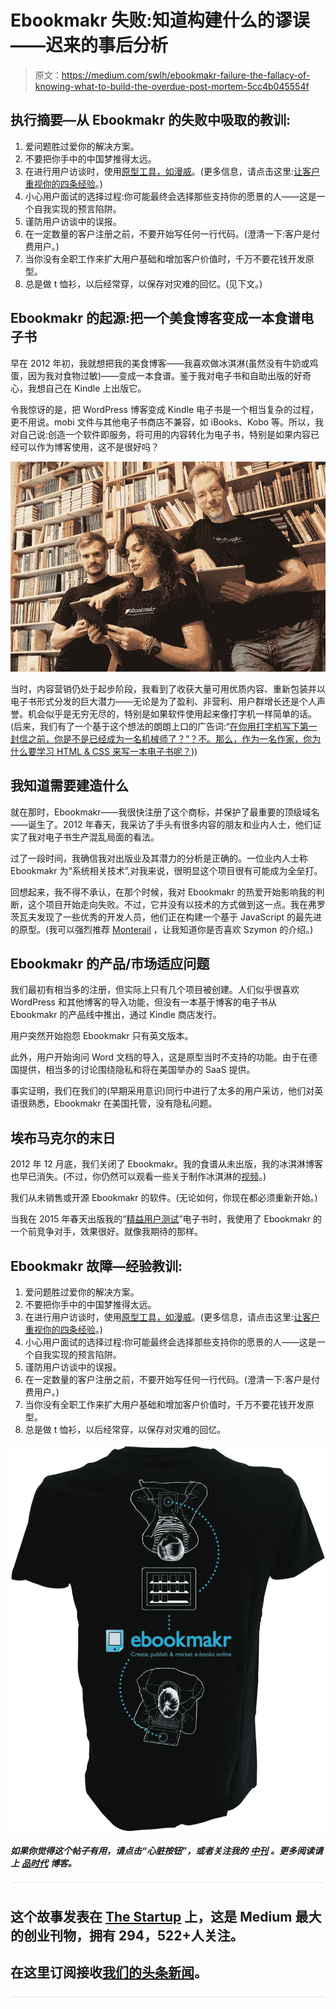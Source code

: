 # Ebookmakr 失败:知道构建什么的谬误——迟来的事后分析

> 原文：<https://medium.com/swlh/ebookmakr-failure-the-fallacy-of-knowing-what-to-build-the-overdue-post-mortem-5cc4b045554f>

## 执行摘要—从 Ebookmakr 的失败中吸取的教训:

1.  爱问题胜过爱你的解决方案。
2.  不要把你手中的中国梦推得太远。
3.  在进行用户访谈时，使用[原型工具，如漫威](https://marvelapp.com/)。(更多信息，请点击这里:[让客户重视你的四条经验](https://age-of-product.com/four-lessons-learned-from-making-customer-value-your-priority/)。)
4.  小心用户面试的选择过程:你可能最终会选择那些支持你的愿景的人——这是一个自我实现的预言陷阱。
5.  谨防用户访谈中的误报。
6.  在一定数量的客户注册之前，不要开始写任何一行代码。(澄清一下:客户是付费用户。)
7.  当你没有全职工作来扩大用户基础和增加客户价值时，千万不要花钱开发原型。
8.  总是做 t 恤衫，以后经常穿，以保存对灾难的回忆。(见下文。)

## Ebookmakr 的起源:把一个美食博客变成一本食谱电子书

早在 2012 年初，我就想把我的美食博客——我喜欢做冰淇淋(虽然没有牛奶或鸡蛋，因为我对食物过敏)——变成一本食谱。鉴于我对电子书和自助出版的好奇心，我想自己在 Kindle 上出版它。

令我惊讶的是，把 WordPress 博客变成 Kindle 电子书是一个相当复杂的过程，更不用说。mobi 文件与其他电子书商店不兼容，如 iBooks、Kobo 等。所以，我对自己说:创造一个软件即服务，将可用的内容转化为电子书，特别是如果内容已经可以作为博客使用，这不是很好吗？

![](img/5a8306634d7fd6fffea12f93d77b7461.png)

当时，内容营销仍处于起步阶段，我看到了收获大量可用优质内容、重新包装并以电子书形式分发的巨大潜力——无论是为了盈利、非营利、用户群增长还是个人声誉。机会似乎是无穷无尽的，特别是如果软件使用起来像打字机一样简单的话。(后来，我们有了一个基于这个想法的朗朗上口的广告词:“[在你用打字机写下第一封信之前，你是不是已经成为一名机械师了？”？不。那么，作为一名作家，你为什么要学习 HTML & CSS 来写一本电子书呢？](http://venturevillage.eu/ebookmakr)))

## 我知道需要建造什么

就在那时，Ebookmakr——我很快注册了这个商标，并保护了最重要的顶级域名——诞生了。2012 年春天，我采访了手头有很多内容的朋友和业内人士，他们证实了我对电子书生产混乱局面的看法。

过了一段时间，我确信我对出版业及其潜力的分析是正确的。一位业内人士称 Ebookmakr 为“系统相关技术”,对我来说，很明显这个项目很有可能成为全垒打。

回想起来，我不得不承认，在那个时候，我对 Ebookmakr 的热爱开始影响我的判断，这个项目开始走向失败。不过，它并没有以技术的方式做到这一点。我在弗罗茨瓦夫发现了一些优秀的开发人员，他们正在构建一个基于 JavaScript 的最先进的原型。(我可以强烈推荐 [Monterail](http://monterail.com/) ，让我知道你是否喜欢 Szymon 的介绍。)

## Ebookmakr 的产品/市场适应问题

我们最初有相当多的注册，但实际上只有几个项目被创建。人们似乎很喜欢 WordPress 和其他博客的导入功能，但没有一本基于博客的电子书从 Ebookmakr 的产品线中推出，通过 Kindle 商店发行。

用户突然开始抱怨 Ebookmakr 只有英文版本。

此外，用户开始询问 Word 文档的导入，这是原型当时不支持的功能。由于在德国提供，相当多的讨论围绕隐私和将在美国举办的 SaaS 提供。

事实证明，我们在我们的(早期采用意识)同行中进行了太多的用户采访，他们对英语很熟悉，Ebookmakr 在美国托管，没有隐私问题。

## 埃布马克尔的末日

2012 年 12 月底，我们关闭了 Ebookmakr。我的食谱从未出版，我的冰淇淋博客也早已消失。(不过，你仍然可以观看一些关于制作冰淇淋的[视频](https://www.youtube.com/user/EiscremeMann2)。)

我们从未销售或开源 Ebookmakr 的软件。(无论如何，你现在都必须重新开始。)

当我在 2015 年春天出版我的“[精益用户测试](https://age-of-product.com/user-testing-the-lean-way-hands-on-agile-series/)”电子书时，我使用了 Ebookmakr 的一个前竞争对手，效果很好。就像我期待的那样。

## Ebookmakr 故障—经验教训:

1.  爱问题胜过爱你的解决方案。
2.  不要把你手中的中国梦推得太远。
3.  在进行用户访谈时，使用[原型工具，如漫威](https://marvelapp.com/)。(更多信息，请点击这里:[让客户重视你的四条经验](https://age-of-product.com/four-lessons-learned-from-making-customer-value-your-priority/)。)
4.  小心用户面试的选择过程:你可能最终会选择那些支持你的愿景的人——这是一个自我实现的预言陷阱。
5.  谨防用户访谈中的误报。
6.  在一定数量的客户注册之前，不要开始写任何一行代码。(澄清一下:客户是付费用户。)
7.  当你没有全职工作来扩大用户基础和增加客户价值时，千万不要花钱开发原型。
8.  总是做 t 恤衫，以后经常穿，以保存对灾难的回忆。

![](img/7ab420b95007dc277c04d2e9c132751a.png)

***如果你觉得这个帖子有用，请点击“心脏按钮”，或者关注我的*** [***中刊***](https://medium.com/age-of-product) ***。更多阅读请上*** [***品时代***](https://age-of-product.com) ***博客。***

![](img/731acf26f5d44fdc58d99a6388fe935d.png)

## 这个故事发表在 [The Startup](https://medium.com/swlh) 上，这是 Medium 最大的创业刊物，拥有 294，522+人关注。

## 在这里订阅接收[我们的头条新闻](http://growthsupply.com/the-startup-newsletter/)。

![](img/731acf26f5d44fdc58d99a6388fe935d.png)